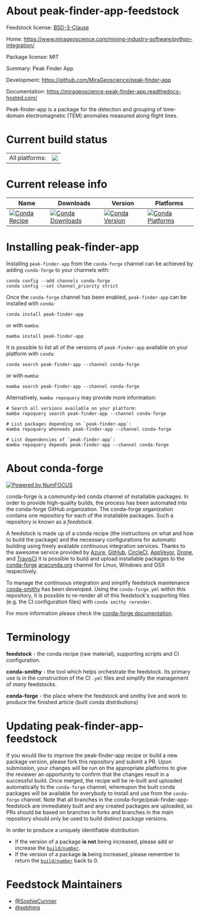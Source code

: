 About peak-finder-app-feedstock
===============================

Feedstock license: [BSD-3-Clause](https://github.com/conda-forge/peak-finder-app-feedstock/blob/main/LICENSE.txt)

Home: https://www.mirageoscience.com/mining-industry-software/python-integration/

Package license: MIT

Summary: Peak Finder App

Development: https://github.com/MiraGeoscience/peak-finder-app

Documentation: https://mirageoscience-peak-finder-app.readthedocs-hosted.com/

Peak-finder-app is a package for the detection and grouping of time-domain electromagnetic
(TEM) anomalies measured along flight lines.

Current build status
====================


<table><tr><td>All platforms:</td>
    <td>
      <a href="https://dev.azure.com/conda-forge/feedstock-builds/_build/latest?definitionId=23311&branchName=main">
        <img src="https://dev.azure.com/conda-forge/feedstock-builds/_apis/build/status/peak-finder-app-feedstock?branchName=main">
      </a>
    </td>
  </tr>
</table>

Current release info
====================

| Name | Downloads | Version | Platforms |
| --- | --- | --- | --- |
| [![Conda Recipe](https://img.shields.io/badge/recipe-peak--finder--app-green.svg)](https://anaconda.org/conda-forge/peak-finder-app) | [![Conda Downloads](https://img.shields.io/conda/dn/conda-forge/peak-finder-app.svg)](https://anaconda.org/conda-forge/peak-finder-app) | [![Conda Version](https://img.shields.io/conda/vn/conda-forge/peak-finder-app.svg)](https://anaconda.org/conda-forge/peak-finder-app) | [![Conda Platforms](https://img.shields.io/conda/pn/conda-forge/peak-finder-app.svg)](https://anaconda.org/conda-forge/peak-finder-app) |

Installing peak-finder-app
==========================

Installing `peak-finder-app` from the `conda-forge` channel can be achieved by adding `conda-forge` to your channels with:

```
conda config --add channels conda-forge
conda config --set channel_priority strict
```

Once the `conda-forge` channel has been enabled, `peak-finder-app` can be installed with `conda`:

```
conda install peak-finder-app
```

or with `mamba`:

```
mamba install peak-finder-app
```

It is possible to list all of the versions of `peak-finder-app` available on your platform with `conda`:

```
conda search peak-finder-app --channel conda-forge
```

or with `mamba`:

```
mamba search peak-finder-app --channel conda-forge
```

Alternatively, `mamba repoquery` may provide more information:

```
# Search all versions available on your platform:
mamba repoquery search peak-finder-app --channel conda-forge

# List packages depending on `peak-finder-app`:
mamba repoquery whoneeds peak-finder-app --channel conda-forge

# List dependencies of `peak-finder-app`:
mamba repoquery depends peak-finder-app --channel conda-forge
```


About conda-forge
=================

[![Powered by
NumFOCUS](https://img.shields.io/badge/powered%20by-NumFOCUS-orange.svg?style=flat&colorA=E1523D&colorB=007D8A)](https://numfocus.org)

conda-forge is a community-led conda channel of installable packages.
In order to provide high-quality builds, the process has been automated into the
conda-forge GitHub organization. The conda-forge organization contains one repository
for each of the installable packages. Such a repository is known as a *feedstock*.

A feedstock is made up of a conda recipe (the instructions on what and how to build
the package) and the necessary configurations for automatic building using freely
available continuous integration services. Thanks to the awesome service provided by
[Azure](https://azure.microsoft.com/en-us/services/devops/), [GitHub](https://github.com/),
[CircleCI](https://circleci.com/), [AppVeyor](https://www.appveyor.com/),
[Drone](https://cloud.drone.io/welcome), and [TravisCI](https://travis-ci.com/)
it is possible to build and upload installable packages to the
[conda-forge](https://anaconda.org/conda-forge) [anaconda.org](https://anaconda.org/)
channel for Linux, Windows and OSX respectively.

To manage the continuous integration and simplify feedstock maintenance
[conda-smithy](https://github.com/conda-forge/conda-smithy) has been developed.
Using the ``conda-forge.yml`` within this repository, it is possible to re-render all of
this feedstock's supporting files (e.g. the CI configuration files) with ``conda smithy rerender``.

For more information please check the [conda-forge documentation](https://conda-forge.org/docs/).

Terminology
===========

**feedstock** - the conda recipe (raw material), supporting scripts and CI configuration.

**conda-smithy** - the tool which helps orchestrate the feedstock.
                   Its primary use is in the construction of the CI ``.yml`` files
                   and simplify the management of *many* feedstocks.

**conda-forge** - the place where the feedstock and smithy live and work to
                  produce the finished article (built conda distributions)


Updating peak-finder-app-feedstock
==================================

If you would like to improve the peak-finder-app recipe or build a new
package version, please fork this repository and submit a PR. Upon submission,
your changes will be run on the appropriate platforms to give the reviewer an
opportunity to confirm that the changes result in a successful build. Once
merged, the recipe will be re-built and uploaded automatically to the
`conda-forge` channel, whereupon the built conda packages will be available for
everybody to install and use from the `conda-forge` channel.
Note that all branches in the conda-forge/peak-finder-app-feedstock are
immediately built and any created packages are uploaded, so PRs should be based
on branches in forks and branches in the main repository should only be used to
build distinct package versions.

In order to produce a uniquely identifiable distribution:
 * If the version of a package **is not** being increased, please add or increase
   the [``build/number``](https://docs.conda.io/projects/conda-build/en/latest/resources/define-metadata.html#build-number-and-string).
 * If the version of a package **is** being increased, please remember to return
   the [``build/number``](https://docs.conda.io/projects/conda-build/en/latest/resources/define-metadata.html#build-number-and-string)
   back to 0.

Feedstock Maintainers
=====================

* [@SophieCurinier](https://github.com/SophieCurinier/)
* [@sebhmg](https://github.com/sebhmg/)


